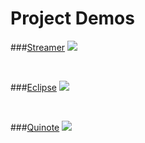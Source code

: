# Project Demos

###[Streamer](http://cpbasham.github.io/projects/streamer)
![](http://cpbasham.github.io/projects/imgs/thumbnails/streamer-static.gif)

<br/>

###[Eclipse](http://cpbasham.github.io/projects/eclipse)
![](http://cpbasham.github.io/projects/imgs/thumbnails/eclipse-static.gif)

<br/>

###[Quinote](http://quinote.com/)
![](http://cpbasham.github.io/projects/imgs/thumbnails/quinote-logo.png)
